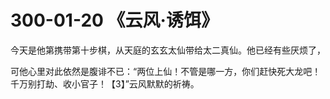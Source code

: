 # 300-01-20 《云风·诱饵》


今天是他第携带第十步棋，从天庭的玄玄太仙带给太二真仙。他已经有些厌烦了，

可他心里对此依然是腹诽不已：“两位上仙！不管是哪一方，你们赶快死大龙吧！千万别打劫、收小官子！【3】”云风默默的祈祷。